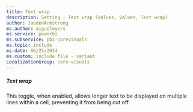 ```yaml
---
title: Text wrap
description: Setting - Text wrap (Values, Values, Text wrap)
author: JaedenArmstrong
ms.author: miguelmyers
ms.service: powerbi
ms.subservice: pbi-corevisuals
ms.topic: include
ms.date: 06/25/2024
ms.custom: include file - variant
LocalizationGroup: core-visuals
---
```

##### Text wrap

This toggle, when enabled, allows longer text to be displayed on multiple lines within a cell, preventing it from being cut off.
